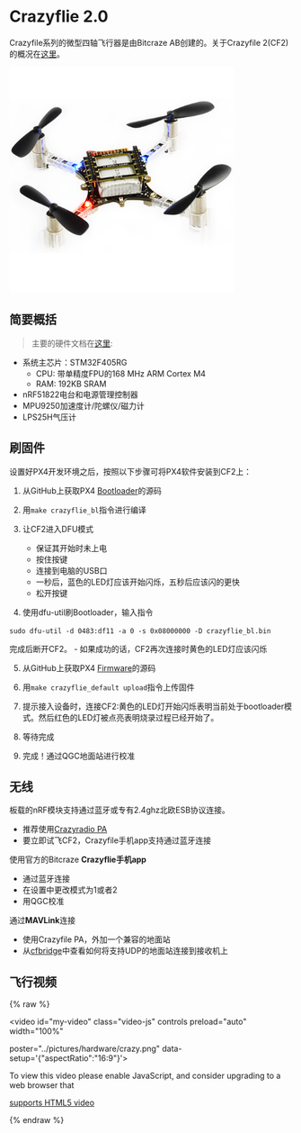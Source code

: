 # Crazyflie 2.0


Crazyfile系列的微型四轴飞行器是由Bitcraze AB创建的。关于Crazyfile 2(CF2)的概况在[这里](https://www.bitcraze.io/crazyflie-2/)。

![](../../assets/hardware/hardware-crazyflie2.png)

## 简要概括

> 主要的硬件文档在[这里](https://wiki.bitcraze.io/projects:crazyflie2:index):
* 系统主芯片：STM32F405RG
  * CPU: 带单精度FPU的168 MHz ARM Cortex M4
  * RAM: 192KB SRAM
* nRF51822电台和电源管理控制器
* MPU9250加速度计/陀螺仪/磁力计
* LPS25H气压计


## 刷固件

设置好PX4开发环境之后，按照以下步骤可将PX4软件安装到CF2上：

1. 从GitHub上获取PX4 [Bootloader](https://github.com/PX4/Bootloader)的源码

2. 用`make crazyflie_bl`指令进行编译

3. 让CF2进入DFU模式
      - 保证其开始时未上电
      - 按住按键
      - 连接到电脑的USB口
      - 一秒后，蓝色的LED灯应该开始闪烁，五秒后应该闪的更快
      - 松开按键

4. 使用dfu-util刷Bootloader，输入指令

  ```sudo dfu-util -d 0483:df11 -a 0 -s 0x08000000 -D crazyflie_bl.bin```

  完成后断开CF2。
      - 如果成功的话，CF2再次连接时黄色的LED灯应该闪烁

5. 从GitHub上获取PX4 [Firmware](https://github.com/PX4/Firmware)的源码

6. 用`make crazyflie_default upload`指令上传固件

7. 提示接入设备时，连接CF2:黄色的LED灯开始闪烁表明当前处于bootloader模式。然后红色的LED灯被点亮表明烧录过程已经开始了。

8. 等待完成

9. 完成！通过QGC地面站进行校准

## 无线


板载的nRF模块支持通过蓝牙或专有2.4ghz北欧ESB协议连接。

- 推荐使用[Crazyradio PA](https://www.bitcraze.io/crazyradio-pa/)
- 要立即试飞CF2，Crazyfile手机app支持通过蓝牙连接

使用官方的Bitcraze **Crazyflie手机app**
- 通过蓝牙连接
- 在设置中更改模式为1或者2
- 用QGC校准

通过**MAVLink**连接
- 使用Crazyfile PA，外加一个兼容的地面站
- 从[cfbridge](https://github.com/dennisss/cfbridge)中查看如何将支持UDP的地面站连接到接收机上

## 飞行视频

{% raw %}

<video id="my-video" class="video-js" controls preload="auto" width="100%"

poster="../pictures/hardware/crazy.png" data-setup='{"aspectRatio":"16:9"}'>

 <source src="http://7xvob5.com2.z0.glb.qiniucdn.com/Crazyflie%202.0-%20PX4%20Manual%20Stabilized.mp4" type='video/mp4' >

 <p class="vjs-no-js">

 To view this video please enable JavaScript, and consider upgrading to a web browser that

 <a href="http://videojs.com/html5-video-support/" target="_blank">supports HTML5 video</a>

 </p>

</video>

{% endraw %}



